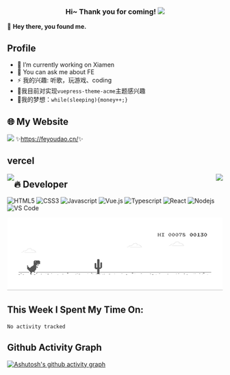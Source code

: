 <h3 align="center">
    Hi~ Thank you for coming!
    <img src="https://media.giphy.com/media/hvRJCLFzcasrR4ia7z/giphy.gif" width="25px">
</h3>

🎉 **Hey there, you found me.**

## Profile

- 🔭 I’m currently working on Xiamen
- 💬 You can ask me about FE
- ⚡ 我的兴趣: 听歌，玩游戏、coding  
- 👾我目前对实现`vuepress-theme-acme`主题感兴趣
- 🌭我的梦想：`while(sleeping){money++;}`

## 🌐 My Website

<img src="https://media.giphy.com/media/WUlplcMpOCEmTGBtBW/giphy.gif" width="30"> ✨<https://feyoudao.cn/>✨

## vercel

<a href="https://github.com/qqlcx5/">
  <img align="left" src="https://github-readme-stats.vercel.app/api/top-langs/?username=qqlcx5&layout=compact" />
</a>

<a href="https://github.com/qqlcx5/">
  <img align="right" src="https://github-readme-stats.vercel.app/api?username=qqlcx5&theme=algolia&count_private=true&show_icons=true" />
</a>

## 🔥 Developer

![HTML5](https://img.shields.io/badge/-HTML5-E34F26?style=flat-square&logo=html5&logoColor=white)
![CSS3](https://img.shields.io/badge/-CSS3-1572B6?style=flat-square&logo=css3)
![Javascript](http://img.shields.io/badge/-Javascript-fcd400?style=flat-square&logo=javascript&logoColor=black)
![Vue.js](http://img.shields.io/badge/-Vue.js-41b883?style=flat-square&logo=vue.js&logoColor=white)
![Typescript](http://img.shields.io/badge/-Typescript-3178c6?style=flat-square&logo=typescript&logoColor=white)
![React](https://img.shields.io/badge/-React-61DAFB?style=flat-square&logo=react&logoColor=black)
![Nodejs](https://img.shields.io/badge/-Nodejs-339933?style=flat-square&logo=Node.js&logoColor=ffffff)
![VS Code](http://img.shields.io/badge/-VS%20Code-007ACC?style=flat-square&logo=visual-studio-code&logoColor=ffffff)

![Dino](https://raw.githubusercontent.com/praveenscience/praveenscience/master/dino.gif)

<!-- ## 🔥 My projects:

- [frontend](https://github.com/qqlcx5/frontend) - 存放网站文章项目
- [nutils-js](https://github.com/qqlcx5/nutils-js) - 🚀 开发一个模块化、高性能的 JavaScript 实用工具库。 -->
<!-- 
## My Blog Websites

- 1️⃣ Main(fast)：✨<https://feyoudao.cn/>✨
- 2️⃣ vercel Pages：✨<https://feyoudao.vercel.app/>✨
- 3️⃣ Gitee Pages：✨<https://qqlcx5.gitee.io/>✨
--- -->

## This Week I Spent My Time On:
<!--START_SECTION:waka-->

```text
No activity tracked
```

<!--END_SECTION:waka-->

 
## Github Activity Graph
[![Ashutosh's github activity graph](https://activity-graph.herokuapp.com/graph?username=qqlcx5&theme=react-dark&bg_color=d55978)](https://github.com/qqlcx5)
<!-- <details>
<summary>💫 更多 </summary>
</details> -->
